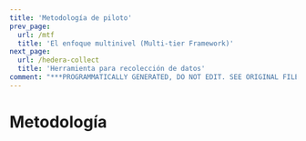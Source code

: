 ```yaml
---
title: 'Metodología de piloto'
prev_page:
  url: /mtf
  title: 'El enfoque multinivel (Multi-tier Framework)'
next_page:
  url: /hedera-collect
  title: 'Herramienta para recolección de datos'
comment: "***PROGRAMMATICALLY GENERATED, DO NOT EDIT. SEE ORIGINAL FILES IN /content***"
---
```

# Metodología
